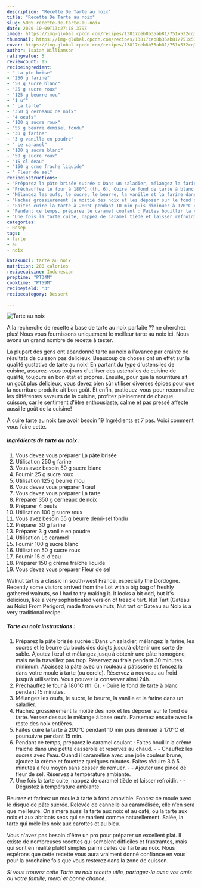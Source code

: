 ```yaml
---
description: "Recette De Tarte au noix"
title: "Recette De Tarte au noix"
slug: 5005-recette-de-tarte-au-noix
date: 2020-10-09T13:27:18.379Z
image: https://img-global.cpcdn.com/recipes/13817ceb8b35ab81/751x532cq70/tarte-au-noix-photo-principale-de-la-recette.jpg
thumbnail: https://img-global.cpcdn.com/recipes/13817ceb8b35ab81/751x532cq70/tarte-au-noix-photo-principale-de-la-recette.jpg
cover: https://img-global.cpcdn.com/recipes/13817ceb8b35ab81/751x532cq70/tarte-au-noix-photo-principale-de-la-recette.jpg
author: Isaiah Williamson
ratingvalue: 5
reviewcount: 15
recipeingredient:
- " La pte brise"
- "250 g farine"
- "50 g sucre blanc"
- "25 g sucre roux"
- "125 g beurre mou"
- "1 uf"
- " La tarte"
- "350 g cerneaux de noix"
- "4 oeufs"
- "100 g sucre roux"
- "55 g beurre demisel fondu"
- "30 g farine"
- "3 g vanille en poudre"
- " Le caramel"
- "100 g sucre blanc"
- "50 g sucre roux"
- "15 cl deau"
- "150 g crme frache liquide"
- " Fleur de sel"
recipeinstructions:
- "Préparez la pâte brisée sucrée : Dans un saladier, mélangez la farine, les sucres et le beurre du bouts des doigts jusqu’à obtenir une sorte de sable. Ajoutez l’œuf et mélangez jusqu’à obtenir une pâte homogène, mais ne la travaillez pas trop. Réservez au frais pendant 30 minutes minimum. Abaissez la pâte avec un rouleau à pâtisserie et foncez la dans votre moule à tarte (ou cercle). Réservez à nouveau au froid jusqu’à utilisation. Vous pouvez la conserver ainsi 24h."
- "Préchauffez le four à 180°C (th. 6). Cuire le fond de tarte à blanc pendant 15 minutes."
- "Mélangez les œufs, le sucre, le beurre, la vanille et la farine dans un saladier."
- "Hachez grossièrement la moitié des noix et les déposer sur le fond de tarte. Versez dessus le mélange à base œufs. Parsemez ensuite avec le reste des noix entières."
- "Faites cuire la tarte à 200°C pendant 10 min puis diminuer à 170°C et poursuivre pendant 15 min."
- "Pendant ce temps, préparez le caramel coulant : Faites bouillir la crème fraiche dans une petite casserole et reservez au chaud.  Chauffez les sucres avec l’eau. Quand il caramélise avec une jolie couleur brune, ajoutez la crème et fouettez quelques minutes. Faites réduire 3 à 5 minutes à feu moyen sans cesser de remuer.  Ajouter une pincé de fleur de sel. Réservez à température ambiante."
- "Une fois la tarte cuite, nappez de caramel tiède et laisser refroidir.  Dégustez à température ambiante."
categories:
- Resep
tags:
- tarte
- au
- noix

katakunci: tarte au noix 
nutrition: 280 calories
recipecuisine: Indonesian
preptime: "PT34M"
cooktime: "PT59M"
recipeyield: "3"
recipecategory: Dessert

---
```



![Tarte au noix](https://img-global.cpcdn.com/recipes/13817ceb8b35ab81/751x532cq70/tarte-au-noix-photo-principale-de-la-recette.jpg)

A la recherche de recette à base de tarte au noix parfaite ?? ne cherchez plus! Nous vous fournissons uniquement le meilleur tarte au noix ici. Nous avons un grand nombre de recette à tester.

La plupart des gens ont abandonné tarte au noix à l'avance par crainte de résultats de cuisson pas délicieux. Beaucoup de choses ont un effet sur la qualité gustative de tarte au noix! En partant du type d'ustensiles de cuisine, assurez-vous toujours d'utiliser des ustensiles de cuisine de qualité, toujours en bon état et propres. Ensuite, pour que la nourriture ait un goût plus délicieux, vous devez bien sûr utiliser diverses épices pour que la nourriture produite ait bon goût. Et enfin, pratiquez-vous pour reconnaître les différentes saveurs de la cuisine, profitez pleinement de chaque cuisson, car le sentiment d'être enthousiaste, calme et pas pressé affecte aussi le goût de la cuisine!

<!--inarticleads1-->

À cuire tarte au noix tue avoir besoin 19 Ingrédients et 7 pas. Voici comment vous faire cette.

##### Ingrédients de tarte au noix :

1. Vous devez vous préparer  La pâte brisée
1. Utilisation 250 g farine
1. Vous avez besoin 50 g sucre blanc
1. Fournir 25 g sucre roux
1. Utilisation 125 g beurre mou
1. Vous devez vous préparer 1 œuf
1. Vous devez vous préparer  La tarte
1. Préparer 350 g cerneaux de noix
1. Préparer 4 oeufs
1. Utilisation 100 g sucre roux
1. Vous avez besoin 55 g beurre demi-sel fondu
1. Préparer 30 g farine
1. Préparer 3 g vanille en poudre
1. Utilisation  Le caramel
1. Fournir 100 g sucre blanc
1. Utilisation 50 g sucre roux
1. Fournir 15 cl d&#39;eau
1. Préparer 150 g crème fraîche liquide
1. Vous devez vous préparer  Fleur de sel


Walnut tart is a classic in south-west France, especially the Dordogne. Recently some visitors arrived from the Lot with a big bag of freshly gathered walnuts, so I had to try making it. It looks a bit odd, but it&#39;s delicious, like a very sophisticated version of treacle tart. Nut Tart (Gateau au Noix) From Perigord, made from walnuts, Nut tart or Gateau au Noix is a very traditional recipe. 

<!--inarticleads2-->

##### Tarte au noix instructions :

1. Préparez la pâte brisée sucrée : Dans un saladier, mélangez la farine, les sucres et le beurre du bouts des doigts jusqu’à obtenir une sorte de sable. Ajoutez l’œuf et mélangez jusqu’à obtenir une pâte homogène, mais ne la travaillez pas trop. Réservez au frais pendant 30 minutes minimum. Abaissez la pâte avec un rouleau à pâtisserie et foncez la dans votre moule à tarte (ou cercle). Réservez à nouveau au froid jusqu’à utilisation. Vous pouvez la conserver ainsi 24h.
1. Préchauffez le four à 180°C (th. 6). - Cuire le fond de tarte à blanc pendant 15 minutes.
1. Mélangez les œufs, le sucre, le beurre, la vanille et la farine dans un saladier.
1. Hachez grossièrement la moitié des noix et les déposer sur le fond de tarte. Versez dessus le mélange à base œufs. Parsemez ensuite avec le reste des noix entières.
1. Faites cuire la tarte à 200°C pendant 10 min puis diminuer à 170°C et poursuivre pendant 15 min.
1. Pendant ce temps, préparez le caramel coulant : Faites bouillir la crème fraiche dans une petite casserole et reservez au chaud. -  - Chauffez les sucres avec l’eau. Quand il caramélise avec une jolie couleur brune, ajoutez la crème et fouettez quelques minutes. Faites réduire 3 à 5 minutes à feu moyen sans cesser de remuer. -  - Ajouter une pincé de fleur de sel. Réservez à température ambiante.
1. Une fois la tarte cuite, nappez de caramel tiède et laisser refroidir. -  - Dégustez à température ambiante.


Beurrez et farinez un moule à tarte à fond amovible. Foncez ce moule avec le disque de pâte sucrée. Relevée de cannelle ou caramélisée, elle n&#39;en sera que meilleure. On aimera aussi la tarte aux noix et au café, ou la tarte aux noix et aux abricots secs qui se marient comme naturellement. Salée, la tarte qui mêle les noix aux carottes et au bleu. 

<!--inarticleads1-->

<p>
Vous n'avez pas besoin d'être un pro pour préparer un excellent plat. Il existe de nombreuses recettes qui semblent difficiles et frustrantes, mais qui sont en réalité plutôt simples parmi celles de Tarte au noix. Nous espérons que cette recette vous aura vraiment donné confiance en vous pour la prochaine fois que vous resterez dans la zone de cuisson.
</p>

<p>
<i>Si vous trouvez cette Tarte au noix recette utile, partagez-la avec vos amis ou votre famille, merci et bonne chance.</i>
</p>
